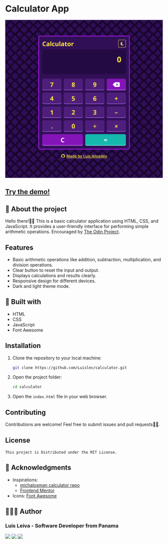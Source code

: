 # Calculator App

![Project Preview](img/calculator-preview-luis.leivadev.png)

## [Try the demo!](https://luislev.github.io/calculator/)

## 📃 About the project

Hello there!👋🏼 This is a basic calculator application using HTML, CSS, and JavaScript. It provides a user-friendly interface for performing simple arithmetic operations. Encouraged by [The Odin Project](https://www.theodinproject.com/lessons/foundations-calculator).

## Features

- Basic arithmetic operations like addition, subtraction, multiplication, and division operations.
- Clear button to reset the input and output.
- Displays calculations and results clearly.
- Responsive design for different devices.
- Dark and light theme mode.

## 🔧 Built with

- HTML
- CSS
- JavaScript
- Font Awesome

## Installation

1. Clone the repository to your local machine:

    ``` bash
    git clone https://github.com/Luislev/calculator.git
    ```

2. Open the project folder:

    ``` bash
    cd calculator
    ```

3. Open the `index.html` file in your web browser.

## Contributing

Contributions are welcome! Feel free to submit issues and pull requests🙌🏼.

## License

    This project is Distributed under the MIT License.

## 💯 Acknowledgments

- Inspirations:
  - [michalosman calculator repo](https://github.com/michalosman/calculator)
  - [Frontend Mentor](https://www.frontendmentor.io/challenges/calculator-app-9lteq5N29)
- Icons: [Font Awesome](https://fontawesome.com/)

## 👨🏼‍💻 Author

### Luis Leiva - Software Developer from Panama

<a href="https://www.github.com/luislev" target="_blank" rel="noreferrer"><img src="https://img.shields.io/badge/Github-181717?style=for-the-badge&logo=github&logoColor=white&labelColor=101010"/></a>
<a href="https://www.linkedin.com/in/luisleivadev" target="_blank" rel="noreferrer"> <img src="https://img.shields.io/badge/Linkedin-0A66C2?style=for-the-badge&logo=linkedin&logoColor=white&labelColor=101010"/></a>
<a href="https://www.x.com/luisleivadev" target="_blank" rel="noreferrer"> <img src="https://img.shields.io/badge/Twitter-000000?style=for-the-badge&logo=X&logoColor=white&labelColor=101010"/></a>
